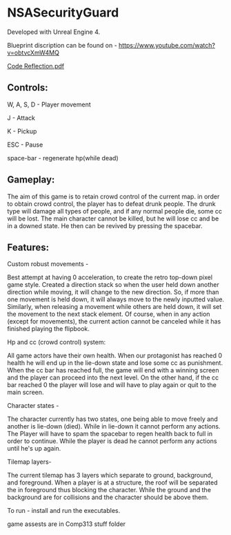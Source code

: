 # NSASecurityGuard

Developed with Unreal Engine 4.

Blueprint discription can be found on - https://www.youtube.com/watch?v=obtvcXmW4MQ

[Code Reflection.pdf](Code_Reflection.pdf)

Controls:
---
W, A, S, D  - Player movement

J           - Attack

K           - Pickup

ESC         - Pause

space-bar   - regenerate hp(while dead)

Gameplay:
---
The aim of this game is to retain crowd control of the current map. in order to obtain crowd control, the player has to defeat drunk people.
The drunk type will damage all types of people, and if any normal people die, some cc will be lost. The main character cannot be killed,
but he will lose cc and be in a downed state. He then can be revived by pressing the spacebar. 


Features:
---
Custom robust movements -

Best attempt at having 0 acceleration, to create the retro top-down pixel game style.
Created a direction stack so when the user held down another direction while moving, it will change to the new direction.
So, if more than one movement is held down, it will always move to the newly inputted value.
Similarly, when releasing a movement while others are held down, it will set the movement to the next stack element.
Of course, when in any action (except for movements), the current action cannot be canceled while it has finished playing the flipbook. 

Hp and cc (crowd control) system:

All game actors have their own health. When our protagonist has reached 0 health he will end up in the lie-down state and lose some cc as punishment.
When the cc bar has reached full, the game will end with a winning screen and the player can proceed into the next level. On the other hand, if the cc bar reached 0 the player
will lose and will have to play again or quit to the main screen.


Character states - 

The character currently has two states, one being able to move freely and another is lie-down (died). While in lie-down it cannot perform any actions.
The Player will have to spam the spacebar to regen health back to full in order to continue. While the player is dead he cannot perform any actions until he's up again.

Tilemap layers-

The current tilemap has 3 layers which separate to ground, background, and foreground. When a player is at a structure,
the roof will be separated the in foreground thus blocking the character.
While the ground and the background are for collisions and the character should be above them.

To run - install and run the executables.

game assests are in Comp313 stuff folder


